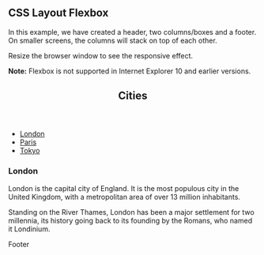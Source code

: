 <html lang="en">
<head>
<meta charset="utf-8">
<meta name="viewport" content="width=device-width, initial-scale=1">
<style>
{
  box-sizing: border-box;
}

body {
  font-family: Arial, Helvetica, sans-serif;
}


header {
  background-color: #666;
  padding: 30px;
  text-align: center;
  font-size: 35px;
  color: white;
}


section {
  display: -webkit-flex;
  display: flex;
}


nav {
  -webkit-flex: 1;
  -ms-flex: 1;
  flex: 1;
  background: #ccc;
  padding: 20px;
}


nav ul {
  list-style-type: none;
  padding: 0;
}


article {
  -webkit-flex: 3;
  -ms-flex: 3;
  flex: 3;
  background-color: #f1f1f1;
  padding: 10px;
}


footer {
  background-color: #777;
  padding: 10px;
  text-align: center;
  color: white;
}

@media (max-width: 600px) {
  section {
    -webkit-flex-direction: column;
    flex-direction: column;
  }
}
</style>
</head>
<body>

<h2>CSS Layout Flexbox</h2>
<p>In this example, we have created a header, two columns/boxes and a footer. On smaller screens, the columns will stack on top of each other.</p>
<p>Resize the browser window to see the responsive effect.</p>
<p><strong>Note:</strong> Flexbox is not supported in Internet Explorer 10 and earlier versions.</p>

<header>
  <h2>Cities</h2>
</header>

<section>
  <nav>
    <ul>
      <li><a href="#">London</a></li>
      <li><a href="#">Paris</a></li>
      <li><a href="#">Tokyo</a></li>
    </ul>
  </nav>
  
  <article>
    <h1>London</h1>
    <p>London is the capital city of England. It is the most populous city in the  United Kingdom, with a metropolitan area of over 13 million inhabitants.</p>
    <p>Standing on the River Thames, London has been a major settlement for two millennia, its history going back to its founding by the Romans, who named it Londinium.</p>
  </article>
</section>

<footer>
  <p>Footer</p>
</footer>

</body>
</html>

